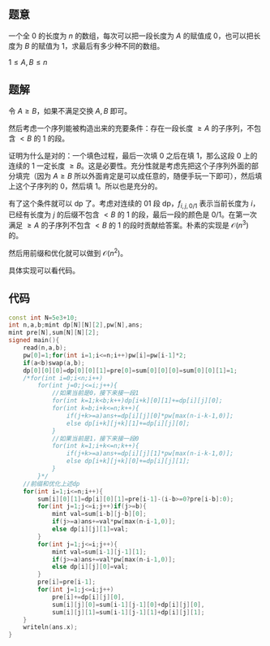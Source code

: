 ## 题意
一个全 $0$ 的长度为 $n$ 的数组，每次可以把一段长度为 $A$ 的赋值成 $0$，也可以把长度为 $B$ 的赋值为 $1$，求最后有多少种不同的数组。

$1\le A,B\le n$

## 题解

令 $A\ge B$，如果不满足交换 $A,B$ 即可。

然后考虑一个序列能被构造出来的充要条件：存在一段长度 $\ge A$ 的子序列，不包含 $<B$ 的 $1$ 的段。

证明为什么是对的：一个填色过程，最后一次填 $0$ 之后在填 $1$，那么这段 $0$ 上的连续的 $1$ 一定长度 $\ge B$。这是必要性。充分性就是考虑先把这个子序列外面的部分填完（因为 $A\ge B$ 所以外面肯定是可以成任意的，随便手玩一下即可），然后填上这个子序列的 $0$，然后填 $1$。所以也是充分的。

有了这个条件就可以 dp 了。考虑对连续的 $01$ 段 dp，$f_{i,j,0/1}$ 表示当前长度为 $i$，已经有长度为 $j$ 的后缀不包含 $<B$ 的 $1$ 的段，最后一段的颜色是 $0/1$。在第一次满足 $\ge A$ 的子序列不包含 $<B$ 的 $1$ 的段时贡献给答案。朴素的实现是 $\mathcal O(n^3)$ 的。

然后用前缀和优化就可以做到 $\mathcal O(n^2)$。

具体实现可以看代码。

## 代码
```cpp
const int N=5e3+10;
int n,a,b;mint dp[N][N][2],pw[N],ans;
mint pre[N],sum[N][N][2];
signed main(){
	read(n,a,b);
	pw[0]=1;for(int i=1;i<=n;i++)pw[i]=pw[i-1]*2;
	if(a<b)swap(a,b);
	dp[0][0][0]=dp[0][0][1]=pre[0]=sum[0][0][0]=sum[0][0][1]=1;
	/*for(int i=0;i<n;i++)
		for(int j=0;j<=i;j++){
			//如果当前是0，接下来接一段1
			for(int k=1;k<b;k++)dp[i+k][0][1]+=dp[i][j][0];
			for(int k=b;i+k<=n;k++){
				if(j+k>=a)ans+=dp[i][j][0]*pw[max(n-i-k-1,0)];
				else dp[i+k][j+k][1]+=dp[i][j][0];
			}
			//如果当前是1，接下来接一段0
			for(int k=1;i+k<=n;k++){
				if(j+k>=a)ans+=dp[i][j][1]*pw[max(n-i-k-1,0)];
				else dp[i+k][j+k][0]+=dp[i][j][1];
			}
		}*/
	//前缀和优化上述dp
	for(int i=1;i<=n;i++){
		sum[i][0][1]=dp[i][0][1]=pre[i-1]-(i-b>=0?pre[i-b]:0);
		for(int j=1;j<=i;j++)if(j>=b){
			mint val=sum[i-b][j-b][0];
			if(j>=a)ans+=val*pw[max(n-i-1,0)];
			else dp[i][j][1]=val;
		}
		for(int j=1;j<=i;j++){
			mint val=sum[i-1][j-1][1];
			if(j>=a)ans+=val*pw[max(n-i-1,0)];
			else dp[i][j][0]=val;
		}
		pre[i]=pre[i-1];
		for(int j=1;j<=i;j++)
			pre[i]+=dp[i][j][0],
			sum[i][j][0]=sum[i-1][j-1][0]+dp[i][j][0],
			sum[i][j][1]=sum[i-1][j-1][1]+dp[i][j][1];
	}
	writeln(ans.x);
}
```